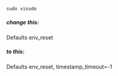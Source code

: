     sudo visudo

##### change this:
Defaults        env_reset
##### to this:
Defaults        env_reset, timestamp_timeout=-1

